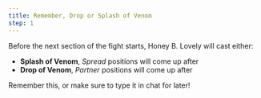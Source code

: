 ```yaml
---
title: Remember, Drop or Splash of Venom
step: 1
---
```


Before the next section of the fight starts, Honey B. Lovely will cast
either:

* **Splash of Venom**, *Spread* positions will come up after
* **Drop of Venom**, *Partner* positions will come up after

Remember this, or make sure to type it in chat for later!
